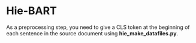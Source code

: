 # Hie-BART
As a preprocessing step, you need to give a CLS token at the beginning of each sentence in the source document using **hie_make_datafiles.py**.
